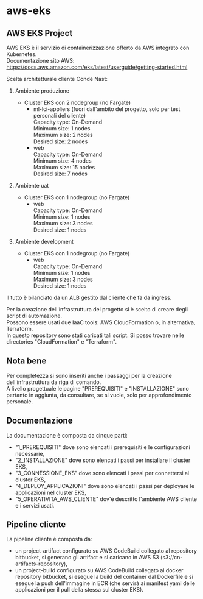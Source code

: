 # aws-eks

## AWS EKS Project

AWS EKS è il servizio di containerizzazione offerto da AWS integrato con Kubernetes.  
Documentazione sito AWS: https://docs.aws.amazon.com/eks/latest/userguide/getting-started.html  

Scelta architetturale cliente Condè Nast:  

1. Ambiente produzione
	- Cluster EKS con 2 nodegroup (no Fargate)
	  - ml-lci-appliers (fuori dall'ambito del progetto, solo per test personali del cliente)  
		Capacity type: On-Demand  
		Minimum size:   1 nodes  
		Maximum size:   2 nodes  
		Desired size:   2 nodes  
	  - web  
		Capacity type: On-Demand  
		Minimum size:   4 nodes  
		Maximum size:  15 nodes  
		Desired size:   7 nodes  

2. Ambiente uat
	- Cluster EKS con 1 nodegroup (no Fargate)
	  - web  
		Capacity type: On-Demand  
		Minimum size:   1 nodes  
		Maximum size:   3 nodes  
		Desired size:   1 nodes  

3. Ambiente development
	- Cluster EKS con 1 nodegroup (no Fargate)
	  - web  
		Capacity type: On-Demand  
		Minimum size:   1 nodes  
		Maximum size:   3 nodes  
		Desired size:   1 nodes  

Il tutto è bilanciato da un ALB gestito dal cliente che fa da ingress.

Per la creazione dell'infrastruttura del progetto si è scelto di creare degli script di automazione.  
Possono essere usati due IaaC tools: AWS CloudFormation o, in alternativa, Terraform.  
In questo repository sono stati caricati tali script. Si posso trovare nelle directories "CloudFormation" e "Terraform".  

## Nota bene
Per completezza si sono inseriti anche i passaggi per la creazione dell'infrastruttura da riga di comando.  
A livello progettuale le pagine "PREREQUISITI" e "INSTALLAZIONE" sono pertanto in aggiunta, da consultare, se si vuole, solo per approfondimento personale.  

## Documentazione
La documentazione è composta da cinque parti:  
- "1_PREREQUISITI" dove sono elencati i prerequisiti e le configurazioni necessarie,  
- "2_INSTALLAZIONE" dove sono elencati i passi per installare il cluster EKS,  
- "3_CONNESSIONE_EKS" dove sono elencati i passi per connettersi al cluster EKS,  
- "4_DEPLOY_APPLICAZIONI" dove sono elencati i passi per deployare le applicazioni nel cluster EKS,  
- "5_OPERATIVITA_AWS_CLIENTE" dov'è descritto l'ambiente AWS cliente e i servizi usati.  

## Pipeline cliente
La pipeline cliente è composta da:  
- un project-artifact configurato su AWS CodeBuild collegato al repository bitbucket, si generano gli artifact e si caricano in AWS S3 (s3://cn-artifacts-repository),  
- un project-build configurato su AWS CodeBuild collegato al docker repository bitbucket, si esegue la build del container dal Dockerfile e si esegue la push dell'immagine in ECR (che servirà ai manifest yaml delle applicazioni per il pull della stessa sul cluster EKS).  

